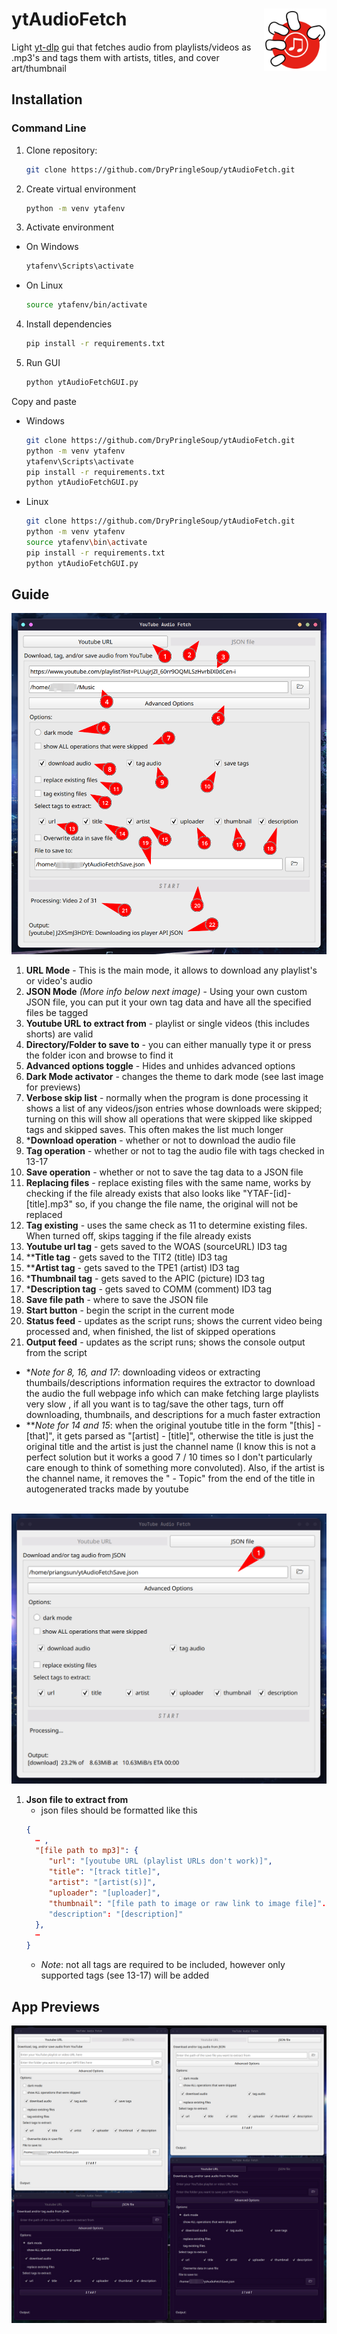 # ytAudioFetch <img src="ytaf.svg" width="100" height="100" align="right">
Light [yt-dlp](https://github.com/yt-dlp/yt-dlp) gui that fetches audio from playlists/videos as .mp3's and tags them with artists, titles, and cover art/thumbnail

## Installation
### Command Line
1. Clone repository:
   ```bash
   git clone https://github.com/DryPringleSoup/ytAudioFetch.git
   ```

2. Create virtual environment
   ```bash
   python -m venv ytafenv
   ```
3. Activate environment
  - On Windows
     ```bash
     ytafenv\Scripts\activate
     ```
  - On Linux
     ```bash
     source ytafenv/bin/activate
     ```

4. Install dependencies
   ```bash
   pip install -r requirements.txt
   ```

5. Run GUI
   ```bash
   python ytAudioFetchGUI.py
   ```

Copy and paste
- Windows
    ```bash
    git clone https://github.com/DryPringleSoup/ytAudioFetch.git
    python -m venv ytafenv
    ytafenv\Scripts\activate
    pip install -r requirements.txt
    python ytAudioFetchGUI.py
    ```

- Linux
    ```bash
    git clone https://github.com/DryPringleSoup/ytAudioFetch.git
    python -m venv ytafenv
    source ytafenv\bin\activate
    pip install -r requirements.txt
    python ytAudioFetchGUI.py
    ```

## Guide
<img src="URLmodeLabelled.png" width="700" alt="labelled url mode">

1. **URL Mode** - This is the main mode, it allows to download any playlist's or video's audio
2. **JSON Mode** *(More info below next image)* - Using your own custom JSON file, you can put it your own tag data and have all the specified files be tagged
3. **Youtube URL to extract from** - playlist or single videos (this includes shorts) are valid
4. **Directory/Folder to save to** - you can either manually type it or press the folder icon and browse to find it
5. **Advanced options toggle** - Hides and unhides advanced options
6. **Dark Mode activator** - changes the theme to dark mode (see last image for previews)
7. **Verbose skip list** - normally when the program is done processing it shows a list of any videos/json entries whose downloads were skipped; turning on this will show all operations that were skipped like skipped tags and skipped saves. This often makes the list much longer
8. ***Download operation** - whether or not to download the audio file
9. **Tag operation** - whether or not to tag the audio file with tags checked in 13-17
10. **Save operation** - whether or not to save the tag data to a JSON file
11. **Replacing files** - replace existing files with the same name, works by checking if the file already exists that also looks like "YTAF-[id]-[title].mp3" so, if you change the file name, the original will not be replaced
12. **Tag existing** - uses the same check as 11 to determine existing files. When turned off, skips tagging if the file already exists
13. **Youtube url tag** - gets saved to the WOAS (sourceURL) ID3 tag
14. ****Title tag** - gets saved to the TIT2 (title) ID3 tag
15. ****Artist tag** - gets saved to the TPE1 (artist) ID3 tag
17. ***Thumbnail tag** - gets saved to the APIC (picture) ID3 tag
18. ***Description tag** - gets saved to COMM (comment) ID3 tag
19. **Save file path** - where to save the JSON file
20. **Start button** - begin the script in the current mode
21. **Status feed** - updates as the script runs; shows the current video being processed and, when finished, the list of skipped operations
22. **Output feed** - updates as the script runs; shows the console output from the script
   - **Note for 8, 16, and 17*: downloading videos or extracting thumbails/descriptions information requires the extractor to download the audio the full webpage info which can make fetching large playlists very slow , if all you want is to tag/save the other tags, turn off downloading, thumbnails, and descriptions for a much faster extraction
   - ***Note for 14 and 15*: when the original youtube title in the form "[this] - [that]", it gets parsed as "[artist] - [title]", otherwise the title is just the original title and the artist is just the channel name (I know this is not a perfect solution but it works a good 7 / 10 times so I don't particularly care enough to think of something more convoluted). Also, if the artist is the channel name, it removes the " - Topic" from the end of the title in autogenerated tracks made by youtube

<br>

<img src="JSONmodeLabelled.png" width="700" alt="labelled json mode">

1. **Json file to extract from**
   - json files should be formatted like this
    ```json
    {
      ⋯ ,
      "[file path to mp3]": {
         "url": "[youtube URL (playlist URLs don't work)]",
         "title": "[track title]",
         "artist": "[artist(s)]",
         "uploader": "[uploader]",
         "thumbnail": "[file path to image or raw link to image file]".
         "description": "[description]"
      },
      ⋯
    }
    ```
   - *Note*: not all tags are required to be included, however only supported tags (see 13-17) will be added

## App Previews
![app previews](allLooks.png)